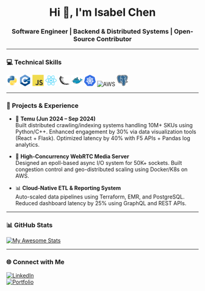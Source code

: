 <h1 align="center">Hi 👋, I'm Isabel Chen</h1>
<h3 align="center">Software Engineer | Backend & Distributed Systems | Open-Source Contributor</h3>

---

### 💻 Technical Skills

<p align="left">
  <img src="https://raw.githubusercontent.com/devicons/devicon/master/icons/python/python-original.svg" alt="Python" width="30" height="30"/>
  <img src="https://raw.githubusercontent.com/devicons/devicon/master/icons/cplusplus/cplusplus-original.svg" alt="C++" width="30" height="30"/>
  <img src="https://raw.githubusercontent.com/devicons/devicon/master/icons/javascript/javascript-original.svg" alt="JavaScript" width="30" height="30"/>
  <img src="https://raw.githubusercontent.com/devicons/devicon/master/icons/react/react-original.svg" alt="React" width="30" height="30"/>
  <img src="https://raw.githubusercontent.com/devicons/devicon/master/icons/flask/flask-original.svg" alt="Flask" width="30" height="30"/>
  <img src="https://raw.githubusercontent.com/devicons/devicon/master/icons/docker/docker-original.svg" alt="Docker" width="30" height="30"/>
  <img src="https://raw.githubusercontent.com/devicons/devicon/master/icons/kubernetes/kubernetes-plain.svg" alt="Kubernetes" width="30" height="30"/>
  <img src="https://raw.githubusercontent.com/devicons/devicon/master/icons/aws/aws-original.svg" alt="AWS" width="30" height="30"/>
  <img src="https://raw.githubusercontent.com/devicons/devicon/master/icons/postgresql/postgresql-original.svg" alt="PostgreSQL" width="30" height="30"/>
</p>

---

### 🚀 Projects & Experience

- 🛒 **Temu (Jun 2024 – Sep 2024)**  
  Built distributed crawling/indexing systems handling 10M+ SKUs using Python/C++. Enhanced engagement by 30% via data visualization tools (React + Flask). Optimized latency by 40% with F5 APIs + Pandas log analytics.

- 📡 **High-Concurrency WebRTC Media Server**  
  Designed an epoll-based async I/O system for 50K+ sockets. Built congestion control and geo-distributed scaling using Docker/K8s on AWS.

- 📊 **Cloud-Native ETL & Reporting System**  
  Auto-scaled data pipelines using Terraform, EMR, and PostgreSQL. Reduced dashboard latency by 25% using GraphQL and REST APIs.

---

### 📊 GitHub Stats

[![My Awesome Stats](https://awesome-github-stats.azurewebsites.net/user-stats/isabelccc?cardType=octocat&theme=github-dark&preferLogin=false)](https://git.io/awesome-stats-card)

---

### 🌐 Connect with Me

[![LinkedIn](https://img.shields.io/badge/LinkedIn-blue?logo=linkedin)](https://www.linkedin.com/in/isabel-chen-28a04829a/)  
[![Portfolio](https://img.shields.io/badge/Website-Portfolio-informational)](https://isabelccc.github.io/demo.io/)
